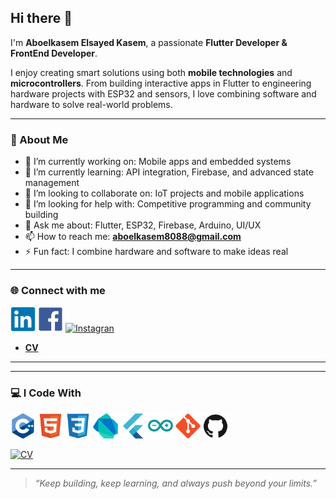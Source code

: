 ## Hi there 👋

I'm **Aboelkasem Elsayed Kasem**, a passionate **Flutter Developer & FrontEnd Developer**.

I enjoy creating smart solutions using both **mobile technologies** and **microcontrollers**. From building interactive apps in Flutter to engineering hardware projects with ESP32 and sensors, I love combining software and hardware to solve real-world problems.

---

### 🚀 About Me

- 🔭 I’m currently working on: Mobile apps and embedded systems
- 🌱 I’m currently learning: API integration, Firebase, and advanced state management
- 👯 I’m looking to collaborate on: IoT projects and mobile applications
- 🤔 I’m looking for help with: Competitive programming and community building
- 💬 Ask me about: Flutter, ESP32, Firebase, Arduino, UI/UX
- 📫 How to reach me: **[aboelkasem8088@gmail.com](mailto:aboelkasem8088@gmail.com)**
- ⚡ Fun fact: I combine hardware and software to make ideas real

---

### 🌐 Connect with me

[<img src="https://github.com/devicons/devicon/blob/master/icons/linkedin/linkedin-original.svg" alt="LinkedIn" width="40" height="40"/>](https://www.linkedin.com/in/a-e-kasem/)
[<img src="https://github.com/devicons/devicon/blob/master/icons/facebook/facebook-original.svg" alt="Facebook" width="40" height="40"/>](https://www.facebook.com/aboelkasem.elsayed)
[<img src="https://github.com/devicons/devicon/blob/master/icons/instagran/instagran-original.svg" alt="Instagran" width="40" height="40"/>](https://www.instagram.com/a_e_kasem/)
- **[CV](https://drive.google.com/drive/u/0/folders/1mqiUCEd-f6ACwMLuTdPOuxxt4TIlwSs_)**

---

---

### 💻 I Code With

<p align="left">
  <img src="https://github.com/devicons/devicon/blob/master/icons/cplusplus/cplusplus-original.svg" alt="C++" width="40" height="40"/>
  <img src="https://raw.githubusercontent.com/devicons/devicon/master/icons/html5/html5-original.svg" alt="HTML5" width="40" height="40"/>
  <img src="https://raw.githubusercontent.com/devicons/devicon/master/icons/css3/css3-original.svg" alt="CSS3" width="40" height="40"/>
  <img src="https://github.com/devicons/devicon/blob/master/icons/dart/dart-original.svg" alt="Dart" width="40" height="40"/>
  <img src="https://github.com/devicons/devicon/blob/master/icons/flutter/flutter-original.svg" alt="Flutter" width="40" height="40"/>
  <img src="https://github.com/devicons/devicon/blob/master/icons/arduino/arduino-original.svg" alt="Arduino" width="40" height="40"/>
  <img src="https://github.com/devicons/devicon/blob/master/icons/git/git-original.svg" alt="Git" width="40" height="40"/>
  <img src="https://github.com/devicons/devicon/blob/master/icons/github/github-original.svg" alt="GitHub" width="40" height="40"/>
</p>

[![CV](https://img.shields.io/badge/-MY%20Curriculum%20Vitae-purple?style=flat&logo=readthedocs&logoColor=white)](https://drive.google.com/file/d/1jFRWDDc5p0PIyryCJugQTEFxyym3AhTI/view?usp=sharing)

---

> _“Keep building, keep learning, and always push beyond your limits.”_

